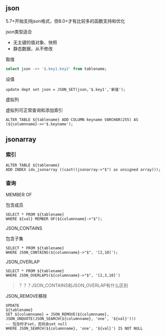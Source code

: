 ## json

5.7+开始支持json格式，但8.0+才有比较多的函数支持和优化

json类型适合

- 无主键的值对象、快照
- 静态数据，从不修改

取值

```sql
select json ->> '$.key1.key2' from tablename;
```

设值

```mysql
update dept set json = JSON_SET(json,'$.key1','新值');
```



虚拟列

虚拟列可正常查询和添加索引

```mysql
ALTER TABLE ${tablename} ADD COLUMN keyname VARCHAR(255) AS (${columnname}->>'$.keyname');
```

## jsonarray

### 索引

```mysql
ALTER TABLE ${tablename}
ADD INDEX idx_jsonarray ((cast((jsonarray->"$") as unsigned array)));
```

### 查询

MEMBER OF

包含成员

```mysql
SELECT * FROM ${tablename}
WHERE ${val} MEMBER OF(${columnname}->"$");
```

JSON_CONTAINS

包含子集

```mysql
SELECT * FROM ${tablename}
WHERE JSON_CONTAINS(${columnname}->"$", '[2,10]');
```

JSON_OVERLAP

```mysql
SELECT * FROM ${tablename}
WHERE JSON_OVERLAPS(${columnname}->"$", '[2,3,10]')
```

> ？？？JSON_CONTAINS和JSON_OVERLAP有什么区别

JSON_REMOVE移除

```mysql
UPDATE 
${tablename}
SET ${columnname} = JSON_REMOVE(${columnname}, JSON_UNQUOTE(JSON_SEARCH(${columnname}, 'one', '${val}')))
-- 包含时才set，否则会set null
WHERE JSON_SEARCH(${columnname}, 'one', '${val}') IS NOT NULL
```

